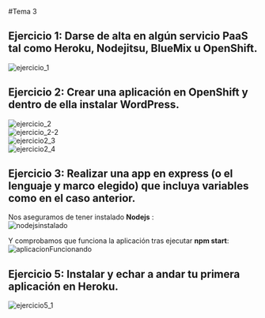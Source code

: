 #Tema 3   
   
## Ejercicio 1: Darse de alta en algún servicio PaaS tal como Heroku, Nodejitsu, BlueMix u OpenShift.   
![ejercicio_1](https://dl.dropboxusercontent.com/u/14470490/UGR_IV_github/ejercicios_tema3/tema3_1.png)    
    
## Ejercicio 2: Crear una aplicación en OpenShift y dentro de ella instalar WordPress.
![ejercicio_2](https://dl.dropboxusercontent.com/u/14470490/UGR_IV_github/ejercicios_tema3/tema3_2.png)    
![ejercicio_2-2](https://dl.dropboxusercontent.com/u/14470490/UGR_IV_github/ejercicios_tema3/tema3_ejercicio2_2.png)   
![ejercicio2_3](https://dl.dropboxusercontent.com/u/14470490/UGR_IV_github/ejercicios_tema3/tema3_ejercicio2_3.png)   
![ejercicio2_4](https://dl.dropboxusercontent.com/u/14470490/UGR_IV_github/ejercicios_tema3/tema3_ejercicio2_4.png)   
   
## Ejercicio 3: Realizar una app en express (o el lenguaje y marco elegido) que incluya variables como en el caso anterior.   
    
Nos aseguramos de tener instalado **Nodejs** :   
![nodejsinstalado](https://dl.dropboxusercontent.com/u/14470490/UGR_IV_github/ejercicios_tema3/tema3_ejercicio3.png)   
   
Y comprobamos que funciona la aplicación tras ejecutar **npm start**:   
![aplicacionFuncionando](https://dl.dropboxusercontent.com/u/14470490/UGR_IV_github/ejercicios_tema3/ejercicio2.png)   


## Ejercicio 5: Instalar y echar a andar tu primera aplicación en Heroku.
![ejercicio5_1](https://dl.dropboxusercontent.com/u/14470490/UGR_IV_github/ejercicios_tema3/tema3_ejercicio5_1.png)   
   

